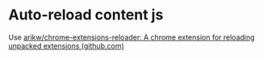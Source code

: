 # Auto-reload content js

Use [arikw/chrome-extensions-reloader: A chrome extension for reloading unpacked extensions (github.com)](https://github.com/arikw/chrome-extensions-reloader)